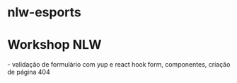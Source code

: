 # nlw-esports
<h1>Workshop NLW</h1>
- validação de formulário com yup e react hook form, componentes, criação de página 404
